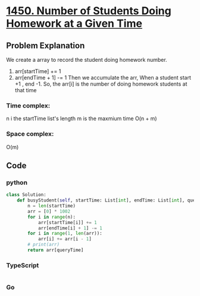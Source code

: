 # [1450. Number of Students Doing Homework at a Given Time](https://leetcode.cn/problems/number-of-students-doing-homework-at-a-given-time/description/?envType=daily-question&envId=2024-09-01)



## Problem Explanation
We create a array to record the student doing homework number.
1. arr[startTime] += 1
2. arr[endTime + 1] -= 1
Then we accumulate the arr, When a student start +1 , end -1. So, the arr[i] is the number of doing homework students at that time 
### Time complex:
n i the startTime list's length
m is the maxmium time
O(n + m)
### Space complex:
O(m)
## Code

### python
```python
class Solution:
    def busyStudent(self, startTime: List[int], endTime: List[int], queryTime: int) -> int:
        n = len(startTime)
        arr = [0] * 1002
        for i in range(n):
            arr[startTime[i]] += 1
            arr[endTime[i] + 1] -= 1
        for i in range(1, len(arr)):
            arr[i] += arr[i - 1]
        # print(arr)
        return arr[queryTime]
```

### TypeScript
```TypeScript


```

### Go
```go
```